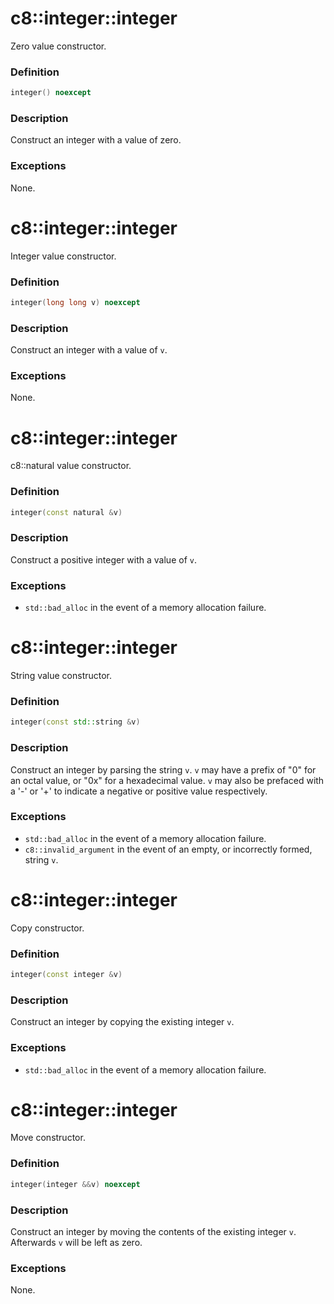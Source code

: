 # c8::integer::integer #

Zero value constructor.

### Definition ###

```cpp
integer() noexcept
```

### Description ###

Construct an integer with a value of zero.

### Exceptions ###

None.

# c8::integer::integer #

Integer value constructor.

### Definition ###

```cpp
integer(long long v) noexcept
```

### Description ###

Construct an integer with a value of `v`.

### Exceptions ###

None.

# c8::integer::integer #

c8::natural value constructor.

### Definition ###

```cpp
integer(const natural &v)
```

### Description ###

Construct a positive integer with a value of `v`.

### Exceptions ###

* `std::bad_alloc` in the event of a memory allocation failure.

# c8::integer::integer #

String value constructor.

### Definition ###

```cpp
integer(const std::string &v)
```

### Description ###

Construct an integer by parsing the string `v`.  `v` may have a prefix of "0" for an octal value, or "0x" for a hexadecimal value.  `v` may also be prefaced with a '-' or '+' to indicate a negative or positive value respectively.

### Exceptions ###

* `std::bad_alloc` in the event of a memory allocation failure.
* `c8::invalid_argument` in the event of an empty, or incorrectly formed, string `v`.

# c8::integer::integer #

Copy constructor.

### Definition ###

```cpp
integer(const integer &v)
```

### Description ###

Construct an integer by copying the existing integer `v`.

### Exceptions ###

* `std::bad_alloc` in the event of a memory allocation failure.

# c8::integer::integer #

Move constructor.

### Definition ###

```cpp
integer(integer &&v) noexcept
```

### Description ###

Construct an integer by moving the contents of the existing integer `v`.  Afterwards `v` will be left as zero.

### Exceptions ###

None.

